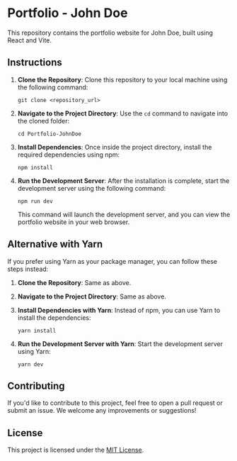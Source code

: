# Portfolio - John Doe

This repository contains the portfolio website for John Doe, built using React and Vite.

## Instructions

1. **Clone the Repository**: Clone this repository to your local machine using the following command:

    ```
    git clone <repository_url>
    ```

2. **Navigate to the Project Directory**: Use the `cd` command to navigate into the cloned folder:

    ```
    cd Portfolio-JohnDoe
    ```

3. **Install Dependencies**: Once inside the project directory, install the required dependencies using npm:

    ```
    npm install
    ```

4. **Run the Development Server**: After the installation is complete, start the development server using the following command:

    ```
    npm run dev
    ```

    This command will launch the development server, and you can view the portfolio website in your web browser.

## Alternative with Yarn

If you prefer using Yarn as your package manager, you can follow these steps instead:

1. **Clone the Repository**: Same as above.

2. **Navigate to the Project Directory**: Same as above.

3. **Install Dependencies with Yarn**: Instead of npm, you can use Yarn to install the dependencies:

    ```
    yarn install
    ```

4. **Run the Development Server with Yarn**: Start the development server using Yarn:

    ```
    yarn dev
    ```

## Contributing

If you'd like to contribute to this project, feel free to open a pull request or submit an issue. We welcome any improvements or suggestions!

## License

This project is licensed under the [MIT License](LICENSE).

